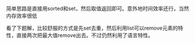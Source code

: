简单思路是直接用sorted和set，然后取值返回即可。意外地时间效率还行，当然内存效率很低

看了下题解，比较舒服的方式是先set去重，然后利用list可以remove元素的特性，直接两次把最大值remove出去。不过仍然利用了语言特性。